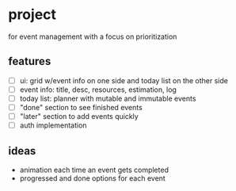 # project

for event management with a focus on prioritization

## features

- [ ] ui: grid w/event info on one side and today list on the other side
- [ ] event info: title, desc, resources, estimation, log
- [ ] today list: planner with mutable and immutable events
- [ ] "done" section to see finished events
- [ ] "later" section to add events quickly
- [ ] auth implementation

## ideas

- animation each time an event gets completed
- progressed and done options for each event

